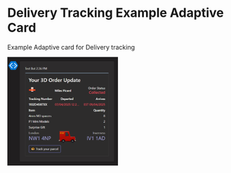 # Delivery Tracking Example Adaptive Card
Example Adaptive card for Delivery tracking


 <img src="DeliveryTrackingExample-image.png" align="left" width="50%"/>
 

